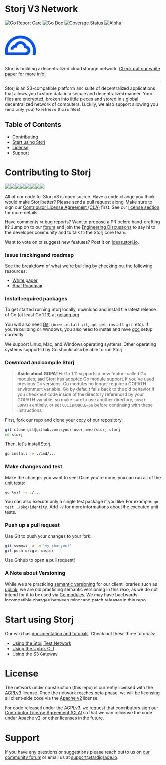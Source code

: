 # Storj V3 Network

[![Go Report Card](https://goreportcard.com/badge/storj.io/storj)](https://goreportcard.com/report/storj.io/storj)
[![Go Doc](https://img.shields.io/badge/godoc-reference-blue.svg?style=flat-square)](https://pkg.go.dev/storj.io/storj)
[![Coverage Status](https://img.shields.io/badge/coverage-master-green.svg)](https://build.dev.storj.io/job/storj/job/master/cobertura)
![Alpha](https://img.shields.io/badge/version-alpha-green.svg)

<img src="https://github.com/storj/storj/raw/master/resources/logo.png" width="100">

Storj is building a decentralized cloud storage network.
[Check out our white paper for more info!](https://storj.io/white-paper)

----

Storj is an S3-compatible platform and suite of decentralized applications that
allows you to store data in a secure and decentralized manner. Your files are
encrypted, broken into little pieces and stored in a global decentralized
network of computers. Luckily, we also support allowing you (and only you) to
retrieve those files!

## Table of Contents

- [Contributing](#contributing-to-storj)
- [Start using Storj](#start-using-storj)
- [License](#license)
- [Support](#support)

# Contributing to Storj

[![](https://sourcerer.io/fame/jtolds/storj/storj/images/0)](https://sourcerer.io/fame/jtolds/storj/storj/links/0)[![](https://sourcerer.io/fame/jtolds/storj/storj/images/1)](https://sourcerer.io/fame/jtolds/storj/storj/links/1)[![](https://sourcerer.io/fame/jtolds/storj/storj/images/2)](https://sourcerer.io/fame/jtolds/storj/storj/links/2)[![](https://sourcerer.io/fame/jtolds/storj/storj/images/3)](https://sourcerer.io/fame/jtolds/storj/storj/links/3)[![](https://sourcerer.io/fame/jtolds/storj/storj/images/4)](https://sourcerer.io/fame/jtolds/storj/storj/links/4)[![](https://sourcerer.io/fame/jtolds/storj/storj/images/5)](https://sourcerer.io/fame/jtolds/storj/storj/links/5)[![](https://sourcerer.io/fame/jtolds/storj/storj/images/6)](https://sourcerer.io/fame/jtolds/storj/storj/links/6)[![](https://sourcerer.io/fame/jtolds/storj/storj/images/7)](https://sourcerer.io/fame/jtolds/storj/storj/links/7)

All of our code for Storj v3 is open source. Have a code change you think would make Storj better? Please send a pull request along! Make sure to sign our [Contributor License Agreement (CLA)](https://docs.google.com/forms/d/e/1FAIpQLSdVzD5W8rx-J_jLaPuG31nbOzS8yhNIIu4yHvzonji6NeZ4ig/viewform) first. See our [license section](#license) for more details.

Have comments or bug reports? Want to propose a PR before hand-crafting it? Jump on to our [forum](https://forum.storj.io) and join the [Engineering Discussions](https://forum.storj.io/c/engineer-amas) to say hi to the developer community and to talk to the Storj core team.

Want to vote on or suggest new features? Post it on [ideas.storj.io](https://ideas.storj.io).

### Issue tracking and roadmap

See the breakdown of what we're building by checking out the following resources:

 * [White paper](https://storj.io/whitepaper)
 * [Aha! Roadmap](https://storjlabs.aha.io/published/01ee405b4bd8d14208c5256d70d73a38)

### Install required packages

To get started running Storj locally, download and install the latest release of Go (at least Go 1.13) at [golang.org](https://golang.org).

You will also need [Git](https://git-scm.com/). (`brew install git`, `apt-get install git`, etc).
If you're building on Windows, you also need to install and have [gcc](https://gcc.gnu.org/install/binaries.html) setup correctly.

We support Linux, Mac, and Windows operating systems. Other operating systems supported by Go should also be able to run Storj.

### Download and compile Storj

> **Aside about GOPATH**: Go 1.11 supports a new feature called Go modules,
> and Storj has adopted Go module support. If you've used previous Go versions,
> Go modules no longer require a GOPATH environment variable. Go by default
> falls back to the old behavior if you check out code inside of the directory
> referenced by your GOPATH variable, so make sure to use another directory,
> `unset GOPATH` entirely, or set `GO111MODULE=on` before continuing with these
> instructions.

First, fork our repo and clone your copy of our repository.

```bash
git clone git@github.com:<your-username>/storj storj
cd storj
```

Then, let's install Storj.

```bash
go install -v ./cmd/...
```

### Make changes and test

Make the changes you want to see! Once you're done, you can run all of the unit tests:

```bash
go test -v ./...
```

You can also execute only a single test package if you like. For example:
`go test ./pkg/identity`. Add `-v` for more informations about the executed unit
tests.

### Push up a pull request

Use Git to push your changes to your fork:

```bash
git commit -a -m 'my changes!'
git push origin master
```

Use Github to open a pull request!

### A Note about Versioning

While we are practicing [semantic versioning](https://semver.org/) for our client 
libraries such as [uplink](https://github.com/storj/uplink), we are *not* practicing 
semantic versioning in this repo, as we do not intend for it to be used via 
[Go modules](https://blog.golang.org/using-go-modules). We may have 
backwards-incompatible changes between minor and patch releases in this repo.

# Start using Storj

Our wiki has [documentation and tutorials](https://github.com/storj/storj/wiki).
Check out these three tutorials:

 * [Using the Storj Test Network](https://github.com/storj/storj/wiki/Test-network)
 * [Using the Uplink CLI](https://github.com/storj/storj/wiki/Uplink-CLI)
 * [Using the S3 Gateway](https://github.com/storj/storj/wiki/S3-Gateway)

# License

The network under construction (this repo) is currently licensed with the
[AGPLv3](https://www.gnu.org/licenses/agpl-3.0.en.html) license. Once the network
reaches beta phase, we will be licensing all client-side code via the
[Apache v2](https://www.apache.org/licenses/LICENSE-2.0) license.

For code released under the AGPLv3, we request that contributors sign our
[Contributor License Agreement (CLA)](https://docs.google.com/forms/d/e/1FAIpQLSdVzD5W8rx-J_jLaPuG31nbOzS8yhNIIu4yHvzonji6NeZ4ig/viewform) so that we can relicense the
code under Apache v2, or other licenses in the future.

# Support

If you have any questions or suggestions please reach out to us on
[our community forum](https://forum.storj.io/) or
email us at support@tardigrade.io.
